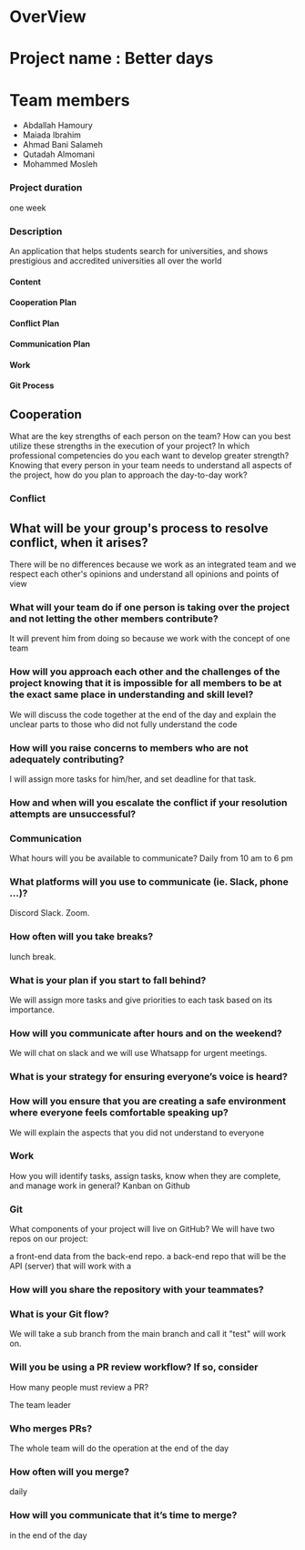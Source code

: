 # OverView

# Project name : Better days

# Team members 

- Abdallah Hamoury
- Maiada Ibrahim
- Ahmad Bani Salameh
- Qutadah Almomani
- Mohammed Mosleh

### Project duration

one week 

### Description

 An application that helps students search for universities, and shows prestigious and accredited universities all over the world
 
 
#### Content
#### Cooperation Plan
#### Conflict Plan
#### Communication Plan
#### Work
#### Git Process



## Cooperation

What are the key strengths of each person on the team?
How can you best utilize these strengths in the execution of your project?
In which professional competencies do you each want to develop greater strength?
Knowing that every person in your team needs to understand all aspects of the project, how do you plan to approach the day-to-day work?


### Conflict
## What will be your group's process to resolve conflict, when it arises?

There will be no differences because we work as an integrated team and we respect each other's opinions and understand all opinions and points of view


### What will your team do if one person is taking over the project and not letting the other members contribute?

It will prevent him from doing so because we work with the concept of one team

### How will you approach each other and the challenges of the project knowing that it is impossible for all members to be at the exact same place in understanding and skill level?

We will discuss the code together at the end of the day and explain the unclear parts to those who did not fully understand the code

### How will you raise concerns to members who are not adequately contributing?

I will assign more tasks for him/her, and set deadline for that task.

 
### How and when will you escalate the conflict if your resolution attempts are unsuccessful?


### Communication
What hours will you be available to communicate?
Daily from 10 am to 6 pm

### What platforms will you use to communicate (ie. Slack, phone …)?
Discord
Slack.
Zoom.

### How often will you take breaks?
 lunch break.
 
### What is your plan if you start to fall behind?

We will assign more tasks and give priorities to each task based on its importance.


### How will you communicate after hours and on the weekend?
We will chat on slack and we will use Whatsapp for urgent meetings.

### What is your strategy for ensuring everyone’s voice is heard?


### How will you ensure that you are creating a safe environment where everyone feels comfortable speaking up?

We will explain the aspects that you did not understand to everyone

### Work
How you will identify tasks, assign tasks, know when they are complete, and manage work in general?
Kanban on Github

### Git

What components of your project will live on GitHub?
We will have two repos on our project:

a front-end data from the back-end repo.
a back-end repo that will be the API (server) that will work with a 
 

### How will you share the repository with your teammates?

### What is your Git flow?
We will take a sub branch from the main branch and call it "test" will work on.

### Will you be using a PR review workflow? If so, consider
How many people must review a PR?

The team leader 


### Who merges PRs?
The whole team will do the operation at the end of the day

### How often will you merge?
daily

### How will you communicate that it’s time to merge?
in the end of the day
